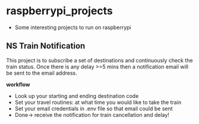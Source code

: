 # raspberrypi_projects

- Some interesting projects to run on raspberrypi

## NS Train Notification
This project is to subscribe a set of destinations and continuously check the train status. Once there is any delay >=5 mins then a notification email will be sent to the email address.

__workflow__
- Look up your starting and ending destination code
- Set your travel routines: at what time you would like to take the train
- Set your email credentials in .env file so that email could be sent
- Done-> receive the notification for train cancellation and delay!
